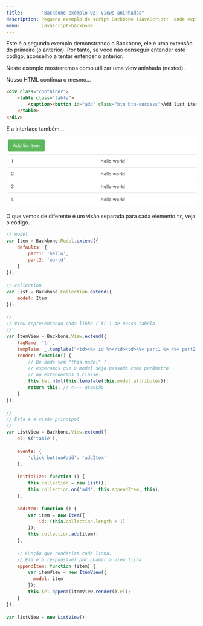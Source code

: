 ```yaml
---
title:       "Backbone exemplo 02: Views aninhadas"
description: Pequeno exemplo de script Backbone (JavaScript)  onde exploro views aninhadas.
menu:        javascript-backbone
---
```


Este é o segundo exemplo demonstrando o Backbone, ele é uma extensão do primeiro (o anterior). Por tanto, se você não
conseguir entender este código, aconselho a tentar entender o anterior.

Neste exemplo mostraremos como utilizar uma view aninhada (nested).

Nosso HTML continua o mesmo...

```html
<div class="container">
    <table class="table">
        <caption><button id="add" class="btn btn-success">Add list item</button></caption>
    </table>
</div>
```

E a interface também...

!["exemplo backbone"](img-tabela.png "exemplo backbone")

O que vemos de diferente é um visão separada para cada elemento `tr`, veja o código.

```javascript
// model
var Item = Backbone.Model.extend({
	defaults: {
    	part1: 'hello',
	    part2: 'world'
  	}
});

// collection
var List = Backbone.Collection.extend({
	model: Item
});

//
// View representando cada linha (`tr`) de nossa tabela
//
var ItemView = Backbone.View.extend({
  	tagName: 'tr',
	template: _.template("<td><%= id %></td><td><%= part1 %> <%= part2 %></td>"),
  	render: function() {
        // De onde vem "this.model" ?
        // esperamos que o model seja passado como parâmetro
        // ao extendermos a classe.
      	this.$el.html(this.template(this.model.attributes));
      	return this; // <--- atenção
    }
});

//
// Esta é a visão principal
//
var ListView = Backbone.View.extend({
    el: $('table'),

    events: {
        'click button#add': 'addItem'
    },

    initialize: function () {
        this.collection = new List();
        this.collection.on('add', this.appendItem, this);
    },

    addItem: function () {
        var item = new Item({
            id: (this.collection.length + 1)
        });
        this.collection.add(item);
    },

    // Função que renderiza cada linha.
    // Ela é a responsável por chamar a view filha
    appendItem: function (item) {
        var itemView = new ItemView({
          model: item
        });
      	this.$el.append(itemView.render().el);
    }
});

var listView = new ListView();
```